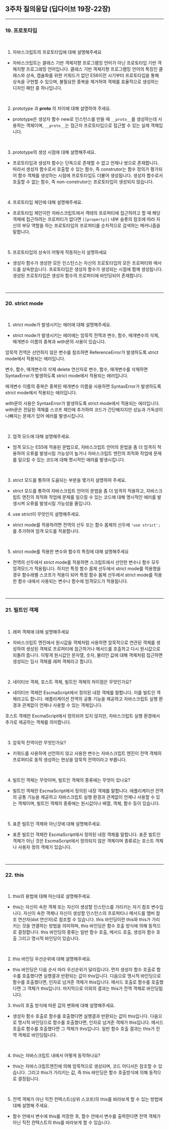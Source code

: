 ## 3주차 질의응답 (딥다이브 19장-22장)

---

### 19. 프로토타입

<br>

1. 자바스크립트의 프로토타입에 대해 설명해주세요

- 자바스크립트는 클래스 기반 객체지향 프로그램밍 언어가 아닌 프로토타입 기반 객체지향 프로그래밍 언어입니다. 클래스 기반 객체지향 프로그램밍 언어의 특징인 클래스와 상속, 캡슐화를 위한 키워드가 없던 ES6이전 시기부터 프로토타입을 통해 상속을 구현할 수 있으며, 불필요한 중복을 제거하여 객체를 효율적으로 생성하는 디자인 패턴 중 하나입니다.

<br>

2. prototype 과 **proto** 의 차이에 대해 설명하여 주세요.

- prototype은 생성자 함수 new로 인스턴스를 만들 때 `__proto__`를 생성하는데 사용하는 객체이며, `__proto__`는 접근자 프로토타입으로 접근할 수 있는 실제 객체입니다.

<br>

3. prototype의 생성 시점에 대해 설명해주세요.

- 프로토타입과 생성자 함수는 단독으로 존재할 수 없고 언제나 쌍으로 존재합니다. 따라서 생성자 함수로서 호출할 수 있는 함수, 즉 construtor는 함수 정의가 평가되어 함수 객체를 생성하는 시점에 프로토타입도 더불어 생성됩니다. 생성자 함수로서 호출할 수 없는 함수, 즉 non-construtor는 프로토타입이 생성되지 않습니다.

<br>

4. 프로토타입 체인에 대해 설명해주세요.

- 프로토타입 체인이란 자바스크립트에서 객테의 프로퍼티에 접근하려고 할 때 해당 객체에 접근하려는 프로퍼티가 없다면 `[[property]]` 내부 슬롯의 참조에 따라 자신의 부모 역할을 하는 프로토타입의 프로퍼티를 순차적으로 검색하는 메커니즘을 말합니다.

<br>

5. 프로토타입의 상속이 어떻게 작동하는지 설명하세요

- 생성자 함수가 생성한 모든 인스턴스는 자신의 프로토타입의 모든 프로퍼티와 메서드를 상속받습니다. 프로토타입은 생성자 함수가 생성되는 시점에 함께 생성됩니다. 생성된 프로토타입은 생성자 함수의 프로퍼티에 바인딩되어 존재합니다.

<br>

---

### 20. strict mode

<br>

1. strict mode가 발생시키는 에러에 대해 설명해주세요.

- strict mode가 발생시키는 에러에는 암묵적 전역과 변수, 함수, 매개변수의 삭제, 매개변수 이름의 중복과 with문의 사용이 있습니다.

암묵적 전역은 선언하지 않은 변수를 참조하면 ReferenceError가 발생하도록 strict mode에서 적용되는 에러입니다.

변수, 함수, 매개변수의 삭제 delete 연산자로 변수, 함수, 매개변수를 삭제하면 SyntaxError가 발생하도록 strict mode에서 적용되는 에러입니다.

매개변수 이름의 중복은 중복된 매개변수 이름을 사용하면 SyntaxError가 발생하도록 strict mode에서 적용되는 에러입니다.

with문의 사용은 SyntaxError가 발생하도록 strict mode에서 적용되는 에러입니다. with문은 전달된 객체를 스코프 체인에 추가하여 코드가 간단해지지만 성능과 가독성이 나빠지는 문제가 있어 에러를 발생시킵니다.

<br>

2. 엄격 모드에 대해 설명해주세요.

- 엄격 모드는 ES5에 적용된 문법으로, 자바스크립트 언어의 문법을 좀 더 엄격히 적용하여 오류를 발생시킬 가능성이 높거나 자바스크립트 엔진의 최적화 작업에 문제를 일으킬 수 있는 코드에 대해 명시적인 에러를 발생시킵니다.

<br>

3. strict 모드를 통하여 도움되는 부분을 몇가지 설명하여 주세요.

- strict 모드를 통하여 자바스크립트 언어의 문법을 좀 더 엄격히 적용하고, 자바스크립트 엔진의 최적화 작업에 문제를 일으킬 수 있는 코드에 대해 명시적인 에러를 발생시켜 오류를 발생시킬 가능성을 줄입니다.
  <br>

4. use strict이 무엇인지 설명해주세요.

- strict mode를 적용하려면 전역의 선두 또는 함수 몸체의 선두에 `'use strict';`를 추가하여 엄격 모드를 적용합니다.

<br>

5. strict mode를 적용한 변수와 함수의 특징에 대해 설명해주세요

- 전역의 선두에서 strict mode를 적용하면 스크립트에서 선언한 변수나 함수 모두 엄격모드가 적용됩니다. 하지만 특정 함수 몸체 선두에서 strict mode를 적용했을 경우 함수레벨 스코프가 적용이 되어 특정 함수 몸체 선두에서 strict mode를 적용한 함수 내에서 사용되는 변수나 함수에 엄격모드가 적용됩니다.

<br>

---

### 21. 빌트인 객체

<br>

1. 래퍼 객체에 대해 설명해주세요

- 자바스크립트 엔진에서 원시값을 객체처럼 사용하면 암묵적으로 연관된 객체를 생성하여 생성된 객체로 프로퍼티에 접근하거나 메서드를 호출하고 다시 원시값으로 되돌려 줍니다. 이렇게 원시값인 문자열, 숫자, 불리언 값에 대해 객체처럼 접근하면 생성되는 임시 객체를 레퍼 객체라고 합니다.

<br>

2. 네이티브 객체, 호스트 객체, 빌트인 객체의 차이점은 무엇인가요?

- 네이티브 객체란 EscmaScript에서 정의된 내장 객체를 말합니다. 이를 빌트인 객체라고도 합니다. 애플리케이션 전역의 공통 기능을 제공하고 자바스크립트 실행 환경과 관계없이 언제나 사용할 수 있는 객체입니다.

호스트 객체란 EscmaScript에서 정의되어 있지 않지만, 자바스크립트 실행 환경에서 추가로 제공하는 객체를 의미합니다.

<br>

3. 암묵적 전역이란 무엇인가요?

- 키워드를 사용하여 선언하지 않고 사용한 변수는 자바스크립트 엔진이 전역 객체의 프로퍼티로 동적 생성하는 현상을 암묵적 전역이라고 부릅니다.

<br>

4. 빌트인 객체는 무엇이며, 빌트인 객체의 종류에는 무엇이 있나요?

- 빌트인 객체란 EscmaScript에서 정의된 내장 객체를 말합니다. 애플리케이션 전역의 공통 기능을 제공하고 자바스크립트 실행 환경과 관계없이 언제나 사용할 수 있는 객체이며, 빌트인 객체의 종류에는 원시값이나 배열, 객체, 함수 등이 있습니다.

<br>

5. 표준 빌트인 객체와 아닌것에 대해 설명해주세요.

- 표준 빌트인 객체란 EscmaScript에서 정의된 내장 객체를 말합니다. 표준 빌트인 객체가 아닌 것은 EscmaScript에서 정의되지 않은 객체이며 종류로는 호스트 객체나 사용자 정의 객체가 있습니다.

<br>

---

### 22. this

<br>

1. this의 용법에 대해 아는대로 설명해주세요.

- this는 자신이 속한 객체 또는 자신이 생성할 인스턴스를 가리키는 자기 참조 변수입니다. 자신이 속한 객체나 자신이 생성할 인스턴스의 프로퍼티나 메서드를 멤버 참조 연산자(dot 연산자)로 참조할 수 있습니다. this 바인딩이란 this와 this가 가리키는 것을 연결하는 방법을 의미하며, this 바인딩은 함수 호출 방식에 의해 동적으로 결정합니다. this 바인딩의 종류는 일반 함수 호출, 메서드 호출, 생성자 함수 호출 그리고 명시적 바인딩이 있습니다.

<br>

2. this 바인딩 우선순위에 대해 설명해주세요.

- this 바인딩은 다음 순서 따라 우선순위가 달라집니다. 먼저 생성자 함수 호출로 함수를 호출했다면 실행결과 반환되는 값이 this입니다. 다음으로 명시적 바인딩으로 함수를 호출했다면, 인자로 넘겨준 객체가 this입니다. 메서드 호출로 함수를 호출했다면 그 객체가 this입니다. 마지막으로 이외의 결과는 this가 전역 객체로 바인딩됩니다.
  <br>

3. this의 호출 방식에 따른 값의 변화에 대해 설명해주세요.

- 생성자 함수 호출로 함수를 호출했다면 실행결과 반환되는 값이 this입니다. 다음으로 명시적 바인딩으로 함수를 호출했다면, 인자로 넘겨준 객체가 this입니다. 메서드 호출로 함수를 호출했다면 그 객체가 this입니다. 일반 함수 호출 결과는 this가 전역 객체로 바인딩됩니다.

<br>

4. this는 자바스크립트 내에서 어떻게 동작하나요?

- this는 자바스크립트엔진에 의해 암묵적으로 생성되며, 코드 어디서든 참조할 수 있습니다. 그리고 this가 가리키는 값, 즉 this 바인딩은 함수 호출방식에 의해 동적으로 결정됩니다.

<br>

5. 전역 객체가 아닌 직전 컨텍스트(상위 스코프)의 this를 바라보게 할 수 있는 방법에 대해 설명해 주세요.

- 함수 안에서 변수에 this를 저장한 후, 함수 안에서 변수를 출력한다면 전역 객체가 아닌 직전 컨텍스트의 this를 바라보게 할 수 있습니다.
